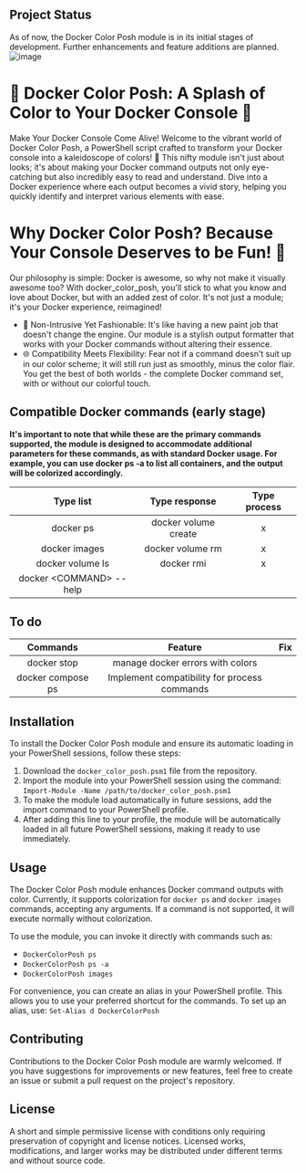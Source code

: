 ## Project Status
As of now, the Docker Color Posh module is in its initial stages of development. Further enhancements and feature additions are planned.
![image](https://github.com/IsWladi/Docker-Color-Posh/assets/133131317/327df00a-aa68-4b77-9745-ba3ae631ad62)

# 🌈 Docker Color Posh: A Splash of Color to Your Docker Console 🚀
Make Your Docker Console Come Alive!
Welcome to the vibrant world of Docker Color Posh, a PowerShell script crafted to transform your Docker console into a kaleidoscope of colors! 🎨 This nifty module isn't just about looks; it's about making your Docker command outputs not only eye-catching but also incredibly easy to read and understand. Dive into a Docker experience where each output becomes a vivid story, helping you quickly identify and interpret various elements with ease.

# Why Docker Color Posh? Because Your Console Deserves to be Fun! 🎉
Our philosophy is simple: Docker is awesome, so why not make it visually awesome too? With docker_color_posh, you'll stick to what you know and love about Docker, but with an added zest of color. It's not just a module; it's your Docker experience, reimagined!

- 🚦 Non-Intrusive Yet Fashionable: It's like having a new paint job that doesn't change the engine. Our module is a stylish output formatter that works with your Docker commands without altering their essence.
- 🌐 Compatibility Meets Flexibility: Fear not if a command doesn't suit up in our color scheme; it will still run just as smoothly, minus the color flair. You get the best of both worlds - the complete Docker command set, with or without our colorful touch.

## Compatible Docker commands (early stage)
**It's important to note that while these are the primary commands supported, the module is designed to accommodate additional parameters for these commands, as with standard Docker usage. For example, you can use docker ps -a to list all containers, and the output will be colorized accordingly.**

| Type list        | Type response        | Type process |
|:----------------:|:--------------------:|:------------:|
| docker ps        | docker volume create |      x       |
| docker images    | docker volume rm     |      x       |
| docker volume ls | docker rmi           |      x       |
| docker \<COMMAND\> --help|

## To do
| Commands         | Feature              | Fix          |
|:----------------:|:--------------------:|:------------:|
|docker stop       |manage docker errors with colors||
|docker compose ps |Implement compatibility for process commands||

## Installation
To install the Docker Color Posh module and ensure its automatic loading in your PowerShell sessions, follow these steps:
1. Download the `docker_color_posh.psm1` file from the repository.
2. Import the module into your PowerShell session using the command: `Import-Module -Name /path/to/docker_color_posh.psm1`
3. To make the module load automatically in future sessions, add the import command to your PowerShell profile.
4. After adding this line to your profile, the module will be automatically loaded in all future PowerShell sessions, making it ready to use immediately.

## Usage
The Docker Color Posh module enhances Docker command outputs with color. Currently, it supports colorization for `docker ps` and `docker images` commands, accepting any arguments. If a command is not supported, it will execute normally without colorization.

To use the module, you can invoke it directly with commands such as:
- `DockerColorPosh ps`
- `DockerColorPosh ps -a`
- `DockerColorPosh images`

For convenience, you can create an alias in your PowerShell profile. This allows you to use your preferred shortcut for the commands. To set up an alias, use: `Set-Alias d DockerColorPosh`

## Contributing
Contributions to the Docker Color Posh module are warmly welcomed. If you have suggestions for improvements or new features, feel free to create an issue or submit a pull request on the project's repository.

## License
A short and simple permissive license with conditions only requiring preservation of copyright and license notices. Licensed works, modifications, and larger works may be distributed under different terms and without source code.
